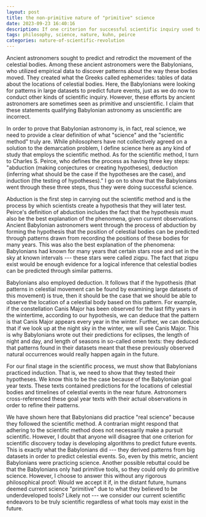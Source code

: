 ```yaml
---
layout: post
title: the non-primitive nature of "primitive" science
date: 2023-09-23 16:40:16
description: If one criterion for successful scientific inquiry used today is developing algorithms for predicting future events, then weren’t the Babylonians doing successful science by our own criteria?
tags: philosophy, science, nature, kuhn, peirce
categories: nature-of-scientific-revolution
---
```


Ancient astronomers sought to predict and retrodict the movement of the celestial bodies. Among these ancient astronomers were the Babylonians, who utilized empirical data to discover patterns about the way these bodies moved. They created what the Greeks called ephemerides: tables of data about the locations of celestial bodies. Here, the Babylonians were looking for patterns in large datasets to predict future events, just as we do now to conduct other kinds of scientific inquiry. However, these efforts by ancient astronomers are sometimes seen as primitive and unscientific. I claim that these statements qualifying Babylonian astronomy as unscientific are incorrect.

In order to prove that Babylonian astronomy is, in fact, real science, we need to provide a clear definition of what "science" and the "scientific method" truly are. While philosophers have not collectively agreed on a solution to the demarcation problem, I define science here as any kind of study that employs the scientific method. As for the scientific method, I turn to Charles S. Peirce, who defines the process as having three key steps: "abduction (making conjectures or creating hypotheses), deduction (inferring what should be the case if the hypotheses are the case), and induction (the testing of hypotheses)." I go on to show that the Babylonians went through these three steps, thus they were doing successful science.

Abduction is the first step in carrying out the scientific method and is the process by which scientists create a hypothesis that they will later test. Peirce's definition of abduction includes the fact that the hypothesis must also be the best explanation of the phenomena, given current observations. Ancient Babylonian astronomers went through the process of abduction by forming the hypothesis that the position of celestial bodies can be predicted through patterns drawn from recording the positions of these bodies for many years. This was also the best explanation of the phenomena: Babylonians had known for many years that certain stars rose and set in the sky at known intervals --- these stars were called ziqpu. The fact that ziqpu exist would be enough evidence for a logical inference that celestial bodies can be predicted through similar patterns.

Babylonians also employed deduction. It follows that if the hypothesis (that patterns in celestial movement can be found by examining large datasets of this movement) is true, then it should be the case that we should be able to observe the location of a celestial body based on this pattern. For example, if the constellation Canis Major has been observed for the last fifty years in the wintertime, according to our hypothesis, we can deduce that the pattern is that Canis Major appears every year in the winter. Further, we can deduce that if we look up at the night sky in the winter, we will see Canis Major. This is why Babylonians wrote out their predictions for eclipses, the length of night and day, and length of seasons in so-called omen texts: they deduced that patterns found in their datasets meant that these previously observed natural occurrences would really happen again in the future.

For our final stage in the scientific process, we must show that Babylonians practiced induction. That is, we need to show that they tested their hypotheses. We know this to be the case because of the Babylonian goal year texts. These texts contained predictions for the locations of celestial bodies and timelines of celestial events in the near future. Astronomers cross-referenced these goal year texts with their actual observations in order to refine their patterns.

We have shown here that Babylonians did practice "real science" because they followed the scientific method. A contrarian might respond that adhering to the scientific method does not necessarily make a pursuit scientific. However, I doubt that anyone will disagree that one criterion for scientific discovery today is developing algorithms to predict future events. This is exactly what the Babylonians did --- they derived patterns from big datasets in order to predict celestial events. So, even by this metric, ancient Babylonians were practicing science. Another possible rebuttal could be that the Babylonians only had primitive tools, so they could only do primitive science. However, I choose to answer this without any rigorous philosophical proof: Would we accept it if, in the distant future, humans deemed current science "primitive" due to what they believed to be underdeveloped tools? Likely not --- we consider our current scientific endeavors to be truly scientific regardless of what tools may exist in the future.